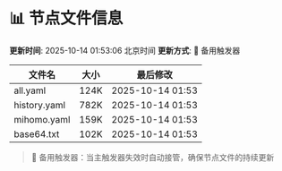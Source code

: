 # 📊 节点文件信息

**更新时间**: 2025-10-14 01:53:06 北京时间
**更新方式**: 🔄 备用触发器

| 文件名 | 大小 | 最后修改 |
|--------|------|----------|
| all.yaml | 124K | 2025-10-14 01:53 |
| history.yaml | 782K | 2025-10-14 01:53 |
| mihomo.yaml | 159K | 2025-10-14 01:53 |
| base64.txt | 102K | 2025-10-14 01:53 |

> 🔄 备用触发器：当主触发器失效时自动接管，确保节点文件的持续更新

